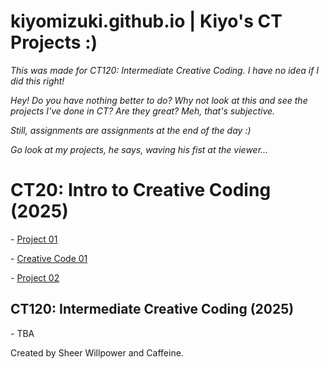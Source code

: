 # kiyomizuki.github.io | Kiyo's CT Projects :)
*This was made for CT120: Intermediate Creative Coding. I have no idea if I did this right!*

_Hey! Do you have nothing better to do? Why not look at this and see the projects I've done in CT? Are they great? Meh, that's subjective._

_Still, assignments are assignments at the end of the day :)_

_Go look at my projects, he says, waving his fist at the viewer..._
 
</head>
</head>

  <h1>CT20: Intro to Creative Coding (2025)</h1>
  <div id="main">
    
  <p>- <a href="https://github.com/kiyomizuki/kiyomizuki.github.io/blob/main/Project1/index.html">Project 01</a></p>
  <p>- <a href="https://github.com/kiyomizuki/kiyomizuki.github.io/blob/main/CreativeCode01/index.html">Creative Code 01</a></p>
  <p>- <a href="https://github.com/kiyomizuki/kiyomizuki.github.io/blob/main/Project2/index.html">Project 02</a></p>

  <h2>CT120: Intermediate Creative Coding (2025)</h2>
  <div id="main">

  <p>- TBA</p>

<body>
</body>

<footer>
  Created by Sheer Willpower and Caffeine.
</footer>
